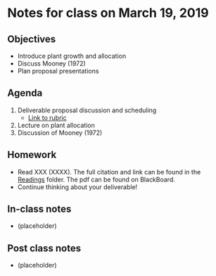 # Notes for class on March 19, 2019

## Objectives
- Introduce plant growth and allocation
- Discuss Mooney (1972)
- Plan proposal presentations

## Agenda
1. Deliverable proposal discussion and scheduling
	- [Link to rubric](../Rubrics/deliverable_proposal_rubric.md)
2. Lecture on plant allocation
3. Discussion of Mooney (1972)

## Homework
- Read XXX (XXXX). The full citation and link can be found in the 
[Readings](../Readings) folder. The pdf can be found on BlackBoard.
- Continue thinking about your deliverable!

## In-class notes
- (placeholder)

## Post class notes
- (placeholder)